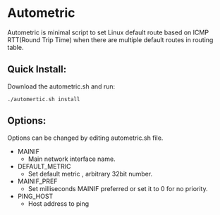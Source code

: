# Autometric
Autometric is minimal script to set Linux default route based on ICMP RTT(Round Trip Time) when there are multiple default routes in routing table.

## Quick Install:
Download the autometric.sh and run:
```
./automertic.sh install
```

## Options:
Options can be changed by editing autometric.sh file.

- MAINIF
  - Main network interface name.
- DEFAULT_METRIC
  - Set default metric , arbitrary 32bit number.
- MAINIF_PREF
  - Set milliseconds MAINIF preferred or set it to 0 for no priority.
- PING_HOST
  - Host address to ping
